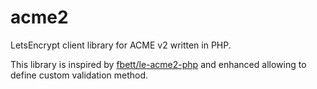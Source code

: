 # acme2
LetsEncrypt client library for ACME v2 written in PHP.

This library is inspired by [fbett/le-acme2-php](https://github.com/fbett/le-acme2-php) and enhanced allowing to define custom validation method.